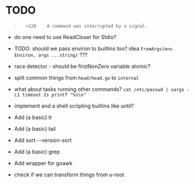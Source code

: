 # TODO
 
>       >128    A command was interrupted by a signal.

 * do one need to use ReadCloser for Stdio?

 * TODO: should we pass environ to builtins too?
        idea `FromArgs(env Environ, args ...string)` ???

 * race detector - should be firstNonZero variable atomic?
 * split common things from `head/head.go` to `internal`

 * what about tasks running other commands?
    `cat /etc/passwd | xargs -L1 timeout 2s printf "%s\n"`

 * implement and a shell scripting builtins like until?

 * Add (a basic) tr
 * Add (a basic) tail
 * Add sort --version-sort
 * Add (a basic) grep
 * Add wrapper for goawk
 * check if we can transform things from u-root
